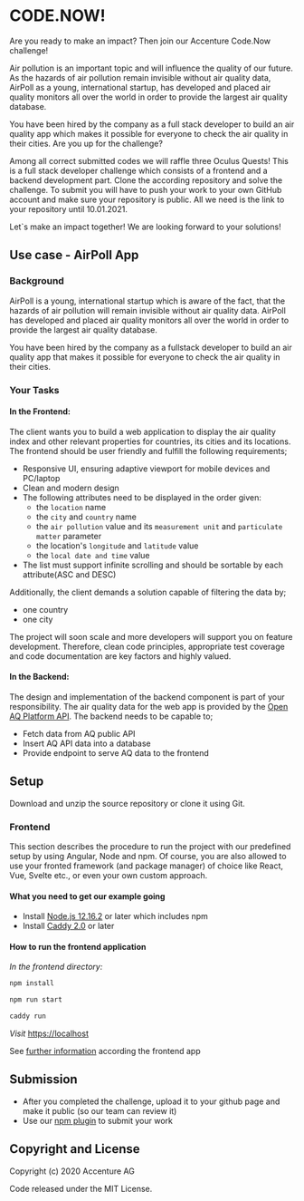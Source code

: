 # CODE.NOW!

Are you ready to make an impact? Then join our Accenture Code.Now challenge!​

Air pollution is an important topic and will influence the quality of our future. As the hazards of air pollution remain invisible without air quality data, AirPoll as a young, international startup, has developed and placed air quality monitors all over the world in order to provide the largest air quality database. ​

​You have been hired by the company as a full stack developer to build an air quality app which makes it possible for everyone to check the air quality in their cities. Are you up for the challenge?​

Among all correct submitted codes we will raffle three Oculus Quests! This is a full stack developer challenge which consists of a frontend and a backend development part. Clone the according repository and solve the challenge. To submit you will have to push your work to your own GitHub account and make sure your repository is public. All we need is the link to your repository until 10.01.2021.​

Let`s make an impact together! We are looking forward to your solutions!​

## Use case - AirPoll App

### Background

AirPoll is a young, international startup which is aware of the fact, that the hazards of air pollution will remain invisible without air quality data. AirPoll has developed and placed air quality monitors all over the world in order to provide the largest air quality database.

You have been hired by the company as a fullstack developer to build an air quality app that makes it possible for everyone to check the air quality in their cities.

### Your Tasks

#### In the Frontend:

The client wants you to build a web application to display the air quality index and other relevant properties for countries, its cities and its locations.
The frontend should be user friendly and fulfill the following requirements;

- Responsive UI, ensuring adaptive viewport for mobile devices and PC/laptop
- Clean and modern design
- The following attributes need to be displayed in the order given:
  - the `location` name
  - the `city` and `country` name
  - the `air pollution` value and its `measurement unit` and `particulate matter` parameter
  - the location's `longitude` and `latitude` value
  - the `local date and time` value
- The list must support infinite scrolling and should be sortable by each attribute(ASC and DESC)

Additionally, the client demands a solution capable of filtering the data by;
- one country
- one city

The project will soon scale and more developers will support you on feature development. Therefore, clean code principles, appropriate test coverage and code documentation are key factors and highly valued.

#### In the Backend:

The design and implementation of the backend component is part of your responsibility. The air quality data for the web app is provided by the [Open AQ Platform API](https://openaq.org/#/?_k=bgfemx).
The backend needs to be capable to;

- Fetch data from AQ public API
- Insert AQ API data into a database
- Provide endpoint to serve AQ data to the frontend

## Setup

Download and unzip the source repository or clone it using Git.

### Frontend

This section describes the procedure to run the project with our predefined setup by using Angular, Node and npm.
Of course, you are also allowed to use your fronted framework (and package manager) of choice like React, Vue, Svelte etc., or even your own custom approach.

#### What you need to get our example going

- Install [Node.js 12.16.2](https://nodejs.org/en/download/) or later which includes npm
- Install [Caddy 2.0](https://caddyserver.com/docs/install) or later

#### How to run the frontend application
*In the frontend directory:*
```bash
npm install
```
```bash
npm run start
```
```bash
caddy run
```
*Visit* [https://localhost](https://localhost)

See [further information](./frontend/README.md) according the frontend app

## Submission

- After you completed the challenge, upload it to your github page and make it public (so our team can review it)
- Use our [npm plugin](https://www.npmjs.com/package/acn-code-now) to submit your work

## Copyright and License

Copyright (c) 2020 Accenture AG

Code released under the MIT License.
